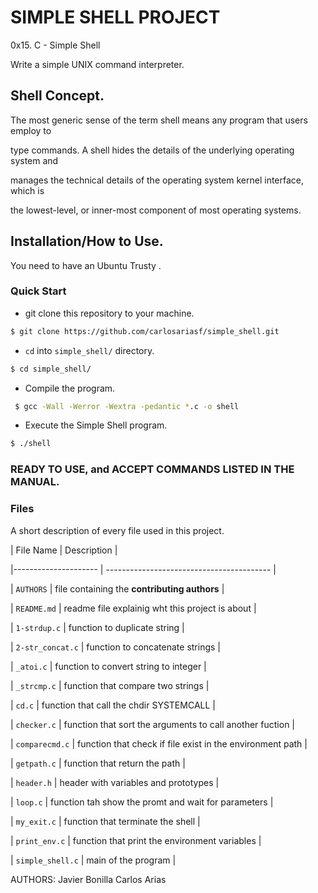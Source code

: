 # SIMPLE SHELL PROJECT

0x15. C - Simple Shell

Write a simple UNIX command interpreter.



## Shell Concept.

The most generic sense of the term shell means any program that users employ to

type commands. A shell hides the details of the underlying operating system and

manages the technical details of the operating system kernel interface, which is

the lowest-level, or inner-most component of most operating systems.


## Installation/How to Use.

You need to have an Ubuntu Trusty .
### Quick Start
 - git clone this repository to your machine.
 ```sh
 $ git clone https://github.com/carlosariasf/simple_shell.git
 ```
 - `cd` into `simple_shell/` directory.
```sh
$ cd simple_shell/
```
 - Compile the program.
```sh
 $ gcc -Wall -Werror -Wextra -pedantic *.c -o shell
```
- Execute the Simple Shell program.
```sh
$ ./shell
```
### READY TO USE, and ACCEPT COMMANDS LISTED IN THE MANUAL.


### Files

A short description of every file used in this project.

| File Name | Description                                          |

|--------------------- | ----------------------------------------- |

| `AUTHORS`  | file containing the **contributing authors**    |

| `README.md`  | readme file explainig wht this project is about  |

| `1-strdup.c`  | function to duplicate string |

| `2-str_concat.c`  | function to concatenate strings |

| `_atoi.c` | function to convert string to integer |

| `_strcmp.c` | function that compare two strings |

| `cd.c` | function that call the chdir SYSTEMCALL |

| `checker.c` | function that sort the arguments to call another fuction |

| `comparecmd.c` | function that check if file exist in the environment path |

| `getpath.c` | function that return the path |

| `header.h` | header with variables and prototypes |

| `loop.c` | function tah show the promt and wait for parameters |

| `my_exit.c` | function that terminate the shell |

| `print_env.c` | function that print the environment variables |

| `simple_shell.c` | main of the program |

AUTHORS:
Javier Bonilla
Carlos Arias